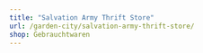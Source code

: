 ```yaml
---
title: "Salvation Army Thrift Store"
url: /garden-city/salvation-army-thrift-store/
shop: Gebrauchtwaren
---
```

